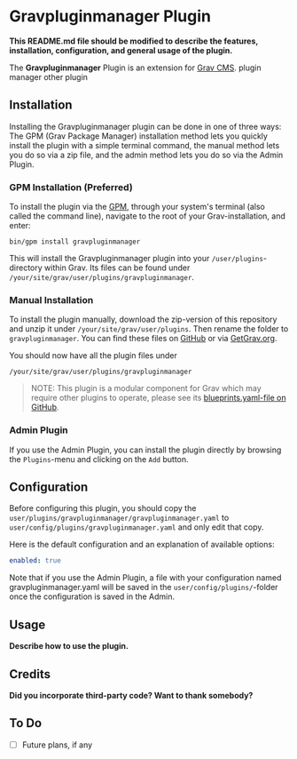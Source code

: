 # Gravpluginmanager Plugin

**This README.md file should be modified to describe the features, installation, configuration, and general usage of the plugin.**

The **Gravpluginmanager** Plugin is an extension for [Grav CMS](http://github.com/getgrav/grav). plugin manager other plugin

## Installation

Installing the Gravpluginmanager plugin can be done in one of three ways: The GPM (Grav Package Manager) installation method lets you quickly install the plugin with a simple terminal command, the manual method lets you do so via a zip file, and the admin method lets you do so via the Admin Plugin.

### GPM Installation (Preferred)

To install the plugin via the [GPM](http://learn.getgrav.org/advanced/grav-gpm), through your system's terminal (also called the command line), navigate to the root of your Grav-installation, and enter:

    bin/gpm install gravpluginmanager

This will install the Gravpluginmanager plugin into your `/user/plugins`-directory within Grav. Its files can be found under `/your/site/grav/user/plugins/gravpluginmanager`.

### Manual Installation

To install the plugin manually, download the zip-version of this repository and unzip it under `/your/site/grav/user/plugins`. Then rename the folder to `gravpluginmanager`. You can find these files on [GitHub](https://github.com//grav-plugin-gravpluginmanager) or via [GetGrav.org](http://getgrav.org/downloads/plugins#extras).

You should now have all the plugin files under

    /your/site/grav/user/plugins/gravpluginmanager
	
> NOTE: This plugin is a modular component for Grav which may require other plugins to operate, please see its [blueprints.yaml-file on GitHub](https://github.com//grav-plugin-gravpluginmanager/blob/master/blueprints.yaml).

### Admin Plugin

If you use the Admin Plugin, you can install the plugin directly by browsing the `Plugins`-menu and clicking on the `Add` button.

## Configuration

Before configuring this plugin, you should copy the `user/plugins/gravpluginmanager/gravpluginmanager.yaml` to `user/config/plugins/gravpluginmanager.yaml` and only edit that copy.

Here is the default configuration and an explanation of available options:

```yaml
enabled: true
```

Note that if you use the Admin Plugin, a file with your configuration named gravpluginmanager.yaml will be saved in the `user/config/plugins/`-folder once the configuration is saved in the Admin.

## Usage

**Describe how to use the plugin.**

## Credits

**Did you incorporate third-party code? Want to thank somebody?**

## To Do

- [ ] Future plans, if any

